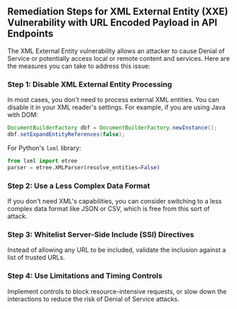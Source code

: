 

## Remediation Steps for XML External Entity (XXE) Vulnerability with URL Encoded Payload in API Endpoints
The XML External Entity vulnerability allows an attacker to cause Denial of Service or potentially access local or remote content and services. Here are the measures you can take to address this issue:

### Step 1: Disable XML External Entity Processing
In most cases, you don't need to process external XML entities. You can disable it in your XML reader's settings.
For example, if you are using Java with DOM:
```java
DocumentBuilderFactory dbf = DocumentBuilderFactory.newInstance();
dbf.setExpandEntityReferences(false);
```
For Python's `lxml` library:
```python
from lxml import etree
parser = etree.XMLParser(resolve_entities=False)
```

### Step 2: Use a Less Complex Data Format
If you don't need XML's capabilities, you can consider switching to a less complex data format like JSON or CSV, which is free from this sort of attack.

### Step 3: Whitelist Server-Side Include (SSI) Directives
Instead of allowing any URL to be included, validate the inclusion against a list of trusted URLs.

### Step 4: Use Limitations and Timing Controls
Implement controls to block resource-intensive requests, or slow down the interactions to reduce the risk of Denial of Service attacks.